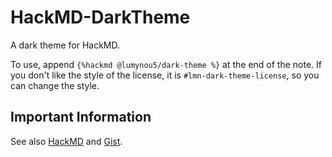 # HackMD-DarkTheme
A dark theme for HackMD.

To use, append `{%hackmd @lumynou5/dark-theme %}` at the end of the note.
If you don't like the style of the license, it is `#lmn-dark-theme-license`, so you can change the style.

## Important Information

See also [HackMD](https://hackmd.io/@lumynou5/dark-theme/edit) and [Gist](https://gist.github.com/lumynou5/b7c15db7759e40f5f3881c1a61b72eea).
